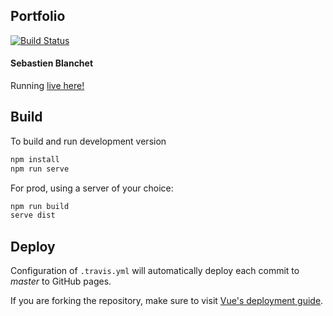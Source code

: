 ## Portfolio

[![Build Status](https://travis-ci.org/sebastienblanchet/portfolio.svg?branch=master)](https://travis-ci.org/sebastienblanchet/portfolio)

#### Sebastien Blanchet

Running [live here!](https://sebastienblanchet.github.io/portfolio/)

## Build

To build and run development version

```bash
npm install
npm run serve
```

For prod, using a server of your choice:

```bash
npm run build
serve dist
```

## Deploy

Configuration of  `.travis.yml` will automatically deploy each commit to *master* to GitHub pages.

If you are forking the repository, make sure to visit [Vue's deployment guide](https://cli.vuejs.org/guide/deployment.html#github-pages).
